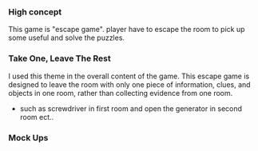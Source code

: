 ### High concept
This game is "escape game". player have to escape the room to pick up some useful and solve the puzzles.

### Take One, Leave The Rest
I used this theme in the overall content of the game. 
This escape game is designed to leave the room with only one piece of information, clues, and objects in one room, rather than collecting evidence from one room.
- such as screwdriver in first room and open the generator in second room ect..

### Mock Ups
